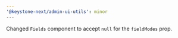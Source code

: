 ```yaml
---
'@keystone-next/admin-ui-utils': minor
---
```


Changed `Fields` component to accept `null` for the `fieldModes` prop.
